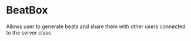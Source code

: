 # BeatBox
Allows user to generate beats and share them with other users connected to the server class

